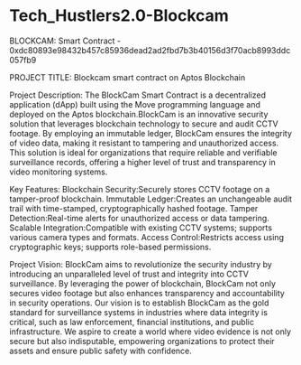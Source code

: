 # Tech_Hustlers2.0-Blockcam

BLOCKCAM:
Smart Contract - 0xdc80893e98432b457c85936dead2ad2fbd7b3b40156d3f70acb8993ddc057fb9

PROJECT TITLE:
Blockcam smart contract on Aptos Blockchain

Project Description:
The BlockCam Smart Contract is a decentralized application (dApp) built using the Move programming language and deployed on the Aptos blockchain.BlockCam is an innovative security solution that leverages blockchain technology to secure and audit CCTV footage. By employing an immutable ledger, BlockCam ensures the integrity of video data, making it resistant to tampering and unauthorized access. This solution is ideal for organizations that require reliable and verifiable surveillance records, offering a higher level of trust and transparency in video monitoring systems.

Key Features:
Blockchain Security:Securely stores CCTV footage on a tamper-proof blockchain.
Immutable Ledger:Creates an unchangeable audit trail with time-stamped, cryptographically hashed footage.
Tamper Detection:Real-time alerts for unauthorized access or data tampering.
Scalable Integration:Compatible with existing CCTV systems; supports various camera types and formats.
Access Control:Restricts access using cryptographic keys; supports role-based permissions.


Project Vision:
BlockCam aims to revolutionize the security industry by introducing an unparalleled level of trust and integrity into CCTV surveillance. By leveraging the power of blockchain, BlockCam not only secures video footage but also enhances transparency and accountability in security operations. Our vision is to establish BlockCam as the gold standard for surveillance systems in industries where data integrity is critical, such as law enforcement, financial institutions, and public infrastructure. We aspire to create a world where video evidence is not only secure but also indisputable, empowering organizations to protect their assets and ensure public safety with confidence.
